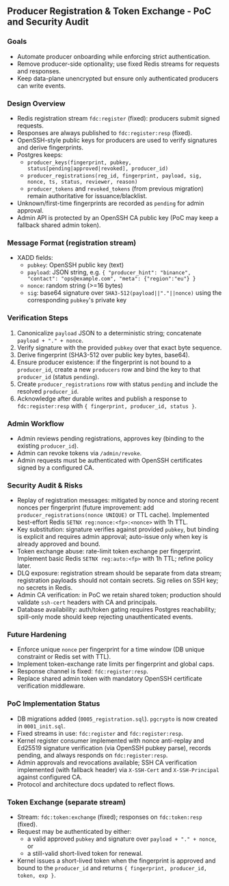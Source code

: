 ## Producer Registration & Token Exchange - PoC and Security Audit

### Goals
- Automate producer onboarding while enforcing strict authentication.
- Remove producer-side optionality; use fixed Redis streams for requests and responses.
- Keep data-plane unencrypted but ensure only authenticated producers can write events.

### Design Overview
- Redis registration stream `fdc:register` (fixed): producers submit signed requests.
- Responses are always published to `fdc:register:resp` (fixed).
- OpenSSH-style public keys for producers are used to verify signatures and derive fingerprints.
- Postgres keeps:
  - `producer_keys(fingerprint, pubkey, status[pending|approved|revoked], producer_id)`
  - `producer_registrations(reg_id, fingerprint, payload, sig, nonce, ts, status, reviewer, reason)`
  - `producer_tokens` and `revoked_tokens` (from previous migration) remain authoritative for issuance/blacklist.
- Unknown/first-time fingerprints are recorded as `pending` for admin approval.
- Admin API is protected by an OpenSSH CA public key (PoC may keep a fallback shared admin token).

### Message Format (registration stream)
- XADD fields:
  - `pubkey`: OpenSSH public key (text)
  - `payload`: JSON string, e.g. `{ "producer_hint": "binance", "contact": "ops@example.com", "meta": {"region":"eu"} }`
  - `nonce`: random string (>=16 bytes)
  - `sig`: base64 signature over `SHA3-512(payload||"."||nonce)` using the corresponding `pubkey`'s private key

### Verification Steps
1. Canonicalize `payload` JSON to a deterministic string; concatenate `payload + "." + nonce`.
2. Verify signature with the provided `pubkey` over that exact byte sequence.
3. Derive fingerprint (SHA3-512 over public key bytes, base64).
4. Ensure producer existence: if the fingerprint is not bound to a `producer_id`, create a new `producers` row and bind the key to that `producer_id` (status `pending`).
5. Create `producer_registrations` row with status `pending` and include the resolved `producer_id`.
6. Acknowledge after durable writes and publish a response to `fdc:register:resp` with `{ fingerprint, producer_id, status }`.

### Admin Workflow
- Admin reviews pending registrations, approves key (binding to the existing `producer_id`).
- Admin can revoke tokens via `/admin/revoke`.
- Admin requests must be authenticated with OpenSSH certificates signed by a configured CA.

### Security Audit & Risks
- Replay of registration messages: mitigated by nonce and storing recent nonces per fingerprint (future improvement: add `producer_registrations(nonce UNIQUE)` or TTL cache). Implemented best-effort Redis `SETNX reg:nonce:<fp>:<nonce>` with 1h TTL.
- Key substitution: signature verifies against provided `pubkey`, but binding is explicit and requires admin approval; auto-issue only when key is already approved and bound.
- Token exchange abuse: rate-limit token exchange per fingerprint. Implement basic Redis `SETNX reg:auto:<fp>` with 1h TTL; refine policy later.
- DLQ exposure: registration stream should be separate from data stream; registration payloads should not contain secrets. Sig relies on SSH key; no secrets in Redis.
- Admin CA verification: in PoC we retain shared token; production should validate `ssh-cert` headers with CA and principals.
- Database availability: auth/token gating requires Postgres reachability; spill-only mode should keep rejecting unauthenticated events.

### Future Hardening
- Enforce unique `nonce` per fingerprint for a time window (DB unique constraint or Redis set with TTL).
- Implement token-exchange rate limits per fingerprint and global caps.
- Response channel is fixed: `fdc:register:resp`.
- Replace shared admin token with mandatory OpenSSH certificate verification middleware.

### PoC Implementation Status
- DB migrations added (`0005_registration.sql`). `pgcrypto` is now created in `0001_init.sql`.
- Fixed streams in use: `fdc:register` and `fdc:register:resp`.
- Kernel register consumer implemented with nonce anti-replay and Ed25519 signature verification (via OpenSSH pubkey parse), records pending, and always responds on `fdc:register:resp`.
- Admin approvals and revocations available; SSH CA verification implemented (with fallback header) via `X-SSH-Cert` and `X-SSH-Principal` against configured CA.
- Protocol and architecture docs updated to reflect flows.

### Token Exchange (separate stream)
- Stream: `fdc:token:exchange` (fixed); responses on `fdc:token:resp` (fixed).
- Request may be authenticated by either:
  - a valid approved `pubkey` and signature over `payload + "." + nonce`, or
  - a still-valid short-lived token for renewal.
- Kernel issues a short-lived token when the fingerprint is approved and bound to the `producer_id` and returns `{ fingerprint, producer_id, token, exp }`.

